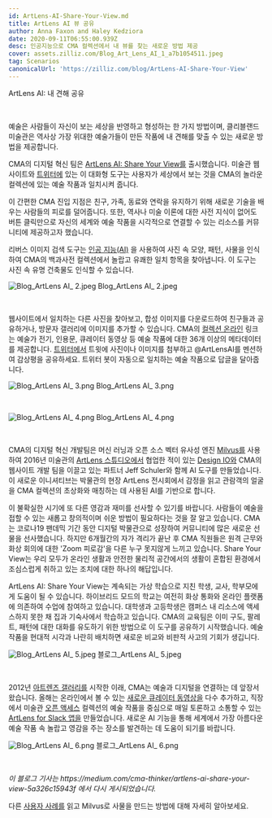 ```yaml
---
id: ArtLens-AI-Share-Your-View.md
title: ArtLens AI 뷰 공유
author: Anna Faxon and Haley Kedziora
date: 2020-09-11T06:55:00.939Z
desc: 인공지능으로 CMA 컬렉션에서 내 뷰를 찾는 새로운 방법 제공
cover: assets.zilliz.com/Blog_Art_Lens_AI_1_a7b1054511.jpeg
tag: Scenarios
canonicalUrl: 'https://zilliz.com/blog/ArtLens-AI-Share-Your-View'
---
```

<custom-h1>ArtLens AI: 내 견해 공유</custom-h1><p><br/></p>
<p>예술은 사람들이 자신이 보는 세상을 반영하고 형성하는 한 가지 방법이며, 클리블랜드 미술관은 역사상 가장 위대한 예술가들이 만든 작품에 내 견해를 맞출 수 있는 새로운 방법을 제공합니다.</p>
<p>CMA의 디지털 혁신 팀은 <a href="https://www.clevelandart.org/art/collection/share-your-view">ArtLens AI: Share Your View를</a> 출시했습니다. 미술관 웹사이트와 <a href="https://twitter.com/ArtlensAI">트위터에</a> 있는 이 대화형 도구는 사용자가 세상에서 보는 것을 CMA의 놀라운 컬렉션에 있는 예술 작품과 일치시켜 줍니다.</p>
<p>이 간편한 CMA 진입 지점은 친구, 가족, 동료와 연락을 유지하기 위해 새로운 기술을 배우는 사람들의 피로를 덜어줍니다. 또한, 역사나 미술 이론에 대한 사전 지식이 없어도 버튼 클릭만으로 자신의 세계와 예술 작품을 시각적으로 연결할 수 있는 리소스를 커뮤니티에 제공하고자 했습니다.</p>
<p>리버스 이미지 검색 도구는 <a href="https://en.wikipedia.org/wiki/Artificial_intelligence">인공 지능(AI)</a> 을 사용하여 사진 속 모양, 패턴, 사물을 인식하여 CMA의 백과사전 컬렉션에서 놀랍고 유쾌한 일치 항목을 찾아냅니다. 이 도구는 사진 속 유명 건축물도 인식할 수 있습니다.</p>
<p>
  
   <span class="img-wrapper"> <img translate="no" src="https://assets.zilliz.com/Blog_Art_Lens_AI_2_66517b5302.jpeg" alt="Blog_ArtLens AI_ 2.jpeg" class="doc-image" id="blog_artlens-ai_-2.jpeg" />
   </span> <span class="img-wrapper"> <span>Blog_ArtLens AI_ 2.jpeg</span> </span></p>
<p><br/></p>
<p>웹사이트에서 일치하는 다른 사진을 찾아보고, 합성 이미지를 다운로드하여 친구들과 공유하거나, 방문자 갤러리에 이미지를 추가할 수 있습니다. CMA의 <a href="https://www.clevelandart.org/art/collection/search">컬렉션 온라인</a> 링크는 예술가 전기, 인용문, 큐레이터 동영상 등 예술 작품에 대한 36개 이상의 메타데이터를 제공합니다. <a href="https://twitter.com/ArtlensAI">트위터에서</a> 트윗에 사진이나 이미지를 첨부하고 @ArtLensAI를 멘션하여 감상평을 공유하세요. 트위터 봇이 자동으로 일치하는 예술 작품으로 답글을 달아줍니다.</p>
<p>
  
   <span class="img-wrapper"> <img translate="no" src="https://assets.zilliz.com/Blog_Art_Lens_AI_3_b77e68aef9.png" alt="Blog_ArtLens AI_ 3.png" class="doc-image" id="blog_artlens-ai_-3.png" />
   </span> <span class="img-wrapper"> <span>Blog_ArtLens AI_ 3.png</span> </span></p>
<p><br/></p>
<p>
  
   <span class="img-wrapper"> <img translate="no" src="https://assets.zilliz.com/Blog_Art_Lens_AI_4_f5cfe6af29.png" alt="Blog_ArtLens AI_ 4.png" class="doc-image" id="blog_artlens-ai_-4.png" />
   </span> <span class="img-wrapper"> <span>Blog_ArtLens AI_ 4.png</span> </span></p>
<p><br/></p>
<p>CMA의 디지털 혁신 개발팀은 머신 러닝과 오픈 소스 벡터 유사성 엔진 <a href="https://milvus.io/">Milvus를</a> 사용하여 2016년 미술관의 <a href="https://www.clevelandart.org/artlens-gallery/artlens-studio">ArtLens 스튜디오에서</a> 협업한 적이 있는 <a href="https://www.design-io.com/">Design IO와</a> CMA의 웹사이트 개발 팀을 이끌고 있는 파트너 Jeff Schuler와 함께 AI 도구를 만들었습니다. 이 새로운 이니셔티브는 박물관의 현장 ArtLens 전시회에서 감정을 읽고 관람객의 얼굴을 CMA 컬렉션의 초상화와 매칭하는 데 사용된 AI를 기반으로 합니다.</p>
<p>이 불확실한 시기에 또 다른 영감과 재미를 선사할 수 있기를 바랍니다. 사람들이 예술을 접할 수 있는 새롭고 창의적이며 쉬운 방법이 필요하다는 것을 잘 알고 있습니다. CMA는 코로나19 팬데믹 기간 동안 디지털 박물관으로 성장하여 커뮤니티에 많은 새로운 선물을 선사했습니다. 하지만 6개월간의 자가 격리가 끝난 후 CMA 직원들은 원격 근무와 화상 회의에 대한 'Zoom 피로감'을 다른 누구 못지않게 느끼고 있습니다. Share Your View는 우리 모두가 온라인 생활과 안전한 물리적 공간에서의 생활이 혼합된 환경에서 조심스럽게 취하고 있는 조치에 대한 하나의 해답입니다.</p>
<p>ArtLens AI: Share Your View는 계속되는 가상 학습으로 지친 학생, 교사, 학부모에게 도움이 될 수 있습니다. 하이브리드 모드의 학교는 여전히 화상 통화와 온라인 플랫폼에 의존하여 수업에 참여하고 있습니다. 대학생과 고등학생은 캠퍼스 내 리소스에 액세스하지 못한 채 집과 기숙사에서 학습하고 있습니다. CMA의 교육팀은 이미 구도, 팔레트, 패턴에 대한 대화를 유도하기 위한 방법으로 이 도구를 공유하기 시작했습니다. 예술 작품을 현대적 시각과 나란히 배치하면 새로운 비교와 비판적 사고의 기회가 생깁니다.</p>
<p>
  
   <span class="img-wrapper"> <img translate="no" src="https://assets.zilliz.com/Blog_Art_Lens_AI_5_6fc48ea113.jpeg" alt="Blog_ArtLens AI_ 5.jpeg" class="doc-image" id="blog_artlens-ai_-5.jpeg" />
   </span> <span class="img-wrapper"> <span>블로그_ArtLens AI_ 5.jpeg</span> </span></p>
<p><br/></p>
<p>2012년 <a href="https://www.clevelandart.org/artlens-gallery">아트렌즈 갤러리를</a> 시작한 이래, CMA는 예술과 디지털을 연결하는 데 앞장서 왔습니다. 올해는 온라인에서 볼 수 있는 <a href="https://www.clevelandart.org/home-where-art-video-series">새로운 큐레이터 동영상을</a> 다수 추가하고, 직장에서 미술관 <a href="https://www.clevelandart.org/open-access">오픈 액세스</a> 컬렉션의 예술 작품을 중심으로 매일 토론하고 소통할 수 있는 <a href="https://www.clevelandart.org/artlens-for-slack">ArtLens for Slack 앱을</a> 만들었습니다. 새로운 AI 기능을 통해 세계에서 가장 아름다운 예술 작품 속 놀랍고 영감을 주는 장소를 발견하는 데 도움이 되기를 바랍니다.</p>
<p>
  
   <span class="img-wrapper"> <img translate="no" src="https://assets.zilliz.com/Blog_Art_Lens_AI_6_36d8922e8c.png" alt="Blog_ArtLens AI_ 6.png" class="doc-image" id="blog_artlens-ai_-6.png" />
   </span> <span class="img-wrapper"> <span>블로그_ArtLens AI_ 6.png</span> </span></p>
<p><br/></p>
<p><em>이 블로그 기사는 https://medium.com/cma-thinker/artlens-ai-share-your-view-5a326c15943f 에서 다시 게시되었습니다.</em></p>
<p>다른 <a href="https://zilliz.com/user-stories">사용자 사례를</a> 읽고 Milvus로 사물을 만드는 방법에 대해 자세히 알아보세요.</p>
